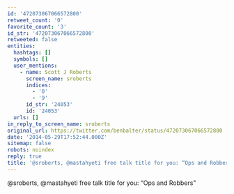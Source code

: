 ```yaml
---
id: '472073067066572800'
retweet_count: '0'
favorite_count: '3'
id_str: '472073067066572800'
retweeted: false
entities:
  hashtags: []
  symbols: []
  user_mentions:
    - name: Scott J Roberts
      screen_name: sroberts
      indices:
        - '0'
        - '9'
      id_str: '24053'
      id: '24053'
  urls: []
in_reply_to_screen_name: sroberts
original_url: https://twitter.com/benbalter/status/472073067066572800
date: '2014-05-29T17:52:44.000Z'
sitemap: false
robots: noindex
reply: true
title: '@sroberts, @mastahyeti free talk title for you: “Ops and Robbers"'
---
```


@sroberts, @mastahyeti free talk title for you: “Ops and Robbers"